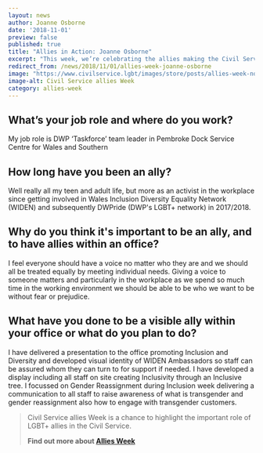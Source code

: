 ```yaml
---
layout: news
author: Joanne Osborne
date: '2018-11-01'
preview: false
published: true
title: "Allies in Action: Joanne Osborne"
excerpt: "This week, we’re celebrating the allies making the Civil Service a great place to work for LGBT+ people. Joanne works for the Department of Work and Pensions. In this post, Joanne shares some of her work as an LGBT ally."
redirect_from: /news/2018/11/01/allies-week-joanne-osborne
image: "https://www.civilservice.lgbt/images/store/posts/allies-week-no-date.png"
image-alt: Civil Service allies Week
category: allies-week
---
```


## What’s your job role and where do you work? 

My job role is DWP ‘Taskforce’ team leader in Pembroke Dock Service Centre for Wales and Southern
 
## How long have you been an ally?  

Well really all my teen and adult life, but more as an activist in the workplace since getting involved in Wales Inclusion Diversity Equality Network (WIDEN) and subsequently DWPride (DWP's LGBT+ network) in 2017/2018.

## Why do you think it's important to be an ally, and to have allies within an office?  

I feel everyone should have a voice no matter who they are and we should all be treated equally by meeting individual needs. Giving a voice to someone matters and particularly in the workplace as we spend so much time in the working environment we should be able to be who we want to be without fear or prejudice.
 
## What have you done to be a visible ally within your office or what do you plan to do? 

I have delivered a presentation to the office promoting Inclusion and Diversity and developed visual identity of WIDEN Ambassadors so staff can be assured whom they can turn to for support if needed. I have developed a display including all staff on site creating Inclusivity through an Inclusive tree. I focussed on Gender Reassignment during Inclusion week delivering a communication to all staff to raise awareness of what is transgender and gender reassignment also how to engage with transgender customers.

> Civil Service allies Week is a chance to highlight the important role of LGBT+ allies in the Civil Service. 
>
> **Find out more about [Allies Week](/allies-week)**
